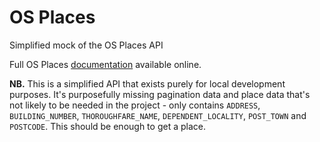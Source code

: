 # OS Places

Simplified mock of the OS Places API

Full OS Places [documentation](https://apidocs.os.uk/docs/os-places-postcode)
available online.

**NB.** This is a simplified API that exists purely for local development 
purposes. It's purposefully missing pagination data and place data that's
not likely to be needed in the project - only contains `ADDRESS`, `BUILDING_NUMBER`,
`THOROUGHFARE_NAME`, `DEPENDENT_LOCALITY`, `POST_TOWN` and `POSTCODE`. This
should be enough to get a place.
